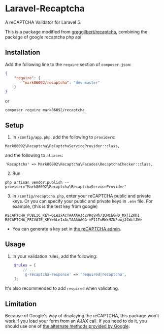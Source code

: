Laravel-Recaptcha
=========

A reCAPTCHA Validator for Laravel 5.

This is a package modified from [greggilbert/recaptcha](https://github.com/greggilbert/recaptcha), combining the package of google recaptcha php api

## Installation

Add the following line to the `require` section of `composer.json`:

```json
{
    "require": {
        "mark86092/recaptcha": "dev-master"
    }
}
```

or

```
composer require mark86092/recaptcha
```

## Setup

1. In `/config/app.php`, add the following to `providers`:
  
  ```
  Mark86092\Recaptcha\ReCaptchaServiceProvider::class,
  ```
  and the following to `aliases`:
  ```
  'Recaptcha' => Mark86092\Recaptcha\Facades\RecaptchaChecker::class,
  ```

2. Run

  ```
  php artisan vendor:publish --provider="Mark86092\Recaptcha\RecaptchaServiceProvider"
  ```

3. In `/config/recaptcha.php`, enter your reCAPTCHA public and private keys. Or you can specify your public and private keys in `.env` file.
  For example, (this is the test key from google)

  ```
  RECAPTCHA_PUBLIC_KEY=6LeIxAcTAAAAAJcZVRqyHh71UMIEGNQ_MXjiZKhI
  RECAPTCHA_PRIVATE_KEY=6LeIxAcTAAAAAGG-vFI1TnRWxMZNFuojJ4WifJWe
  ```

  * You can generate a key set in [the reCAPTCHA admin](https://www.google.com/recaptcha/admin).

## Usage

1. In your validation rules, add the following:

```php
    $rules = [
        // ...
        'g-recaptcha-response' => 'required|recaptcha',
    ];
```

It's also recommended to add `required` when validating.

## Limitation

Because of Google's way of displaying the reCAPTCHA, this package won't work if you load your form from an AJAX call.
If you need to do it, you should use one of [the alternate methods provided by Google](https://developers.google.com/recaptcha/docs/display?csw=1).
